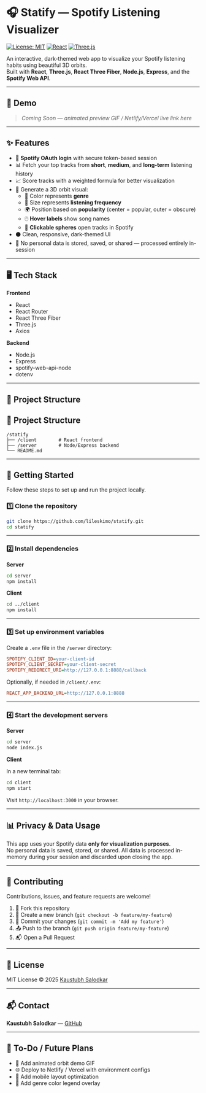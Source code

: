 # 🎧 Statify — Spotify Listening Visualizer

[![License: MIT](https://img.shields.io/badge/License-MIT-yellow.svg)](LICENSE)
[![React](https://img.shields.io/badge/Built%20with-React-blue)](https://reactjs.org/)
[![Three.js](https://img.shields.io/badge/3D%20Graphics-Three.js-orange)](https://threejs.org/)

An interactive, dark-themed web app to visualize your Spotify listening habits using beautiful 3D orbits.  
Built with **React**, **Three.js**, **React Three Fiber**, **Node.js**, **Express**, and the **Spotify Web API**.

---

## 📸 Demo

> _Coming Soon — animated preview GIF / Netlify/Vercel live link here_

---

## ✨ Features

- 🎵 **Spotify OAuth login** with secure token-based session
- 📊 Fetch your top tracks from **short**, **medium**, and **long-term** listening history
- 📈 Score tracks with a weighted formula for better visualization
- 🌌 Generate a 3D orbit visual:
  - 🎨 Color represents **genre**
  - 📏 Size represents **listening frequency**
  - 🌍 Position based on **popularity** (center = popular, outer = obscure)
  - 🖱️ **Hover labels** show song names
  - 🔗 **Clickable spheres** open tracks in Spotify
- ⚫️ Clean, responsive, dark-themed UI
- 🔐 No personal data is stored, saved, or shared — processed entirely in-session

---

## 🖥️ Tech Stack

**Frontend**
- React
- React Router
- React Three Fiber
- Three.js
- Axios

**Backend**
- Node.js
- Express
- spotify-web-api-node
- dotenv

---

## 📂 Project Structure
## 📂 Project Structure

```
/statify
├── /client        # React frontend
├── /server        # Node/Express backend
└── README.md
```

---

## 🚀 Getting Started

Follow these steps to set up and run the project locally.

### 1️⃣ Clone the repository

```bash
git clone https://github.com/lileskimo/statify.git
cd statify
```

---

### 2️⃣ Install dependencies

**Server**

```bash
cd server
npm install
```

**Client**

```bash
cd ../client
npm install
```

---

### 3️⃣ Set up environment variables

Create a `.env` file in the `/server` directory:

```ini
SPOTIFY_CLIENT_ID=your-client-id
SPOTIFY_CLIENT_SECRET=your-client-secret
SPOTIFY_REDIRECT_URI=http://127.0.0.1:8888/callback
```

Optionally, if needed in `/client/.env`:

```ini
REACT_APP_BACKEND_URL=http://127.0.0.1:8888
```

---

### 4️⃣ Start the development servers

**Server**

```bash
cd server
node index.js
```

**Client**

In a new terminal tab:

```bash
cd client
npm start
```

Visit `http://localhost:3000` in your browser.

---

## 📊 Privacy & Data Usage

This app uses your Spotify data **only for visualization purposes**.  
No personal data is saved, stored, or shared. All data is processed in-memory during your session and discarded upon closing the app.

---

## 🤝 Contributing

Contributions, issues, and feature requests are welcome!

1. 🍴 Fork this repository
2. 🔀 Create a new branch (`git checkout -b feature/my-feature`)
3. 💾 Commit your changes (`git commit -m 'Add my feature'`)
4. 📤 Push to the branch (`git push origin feature/my-feature`)
5. 📬 Open a Pull Request

---

## 📃 License

MIT License © 2025 [Kaustubh Salodkar](https://github.com/lileskimo)

---

## 📬 Contact

**Kaustubh Salodkar** — [GitHub](https://github.com/lileskimo)

---

## 📌 To-Do / Future Plans

- 🎥 Add animated orbit demo GIF
- 🌐 Deploy to Netlify / Vercel with environment configs
- 📱 Add mobile layout optimization
- 🎨 Add genre color legend overlay

